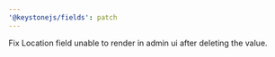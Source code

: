 ```yaml
---
'@keystonejs/fields': patch
---
```


Fix Location field unable to render in admin ui after deleting the value.
